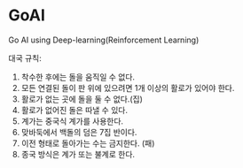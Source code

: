 # GoAI

Go AI using Deep-learning(Reinforcement Learning)

대국 규칙:
1. 착수한 후에는 돌을 움직일 수 없다.
2. 모든 연결된 돌이 판 위에 있으려면 1개 이상의 활로가 있어야 한다.
1. 활로가 없는 곳에 돌을 둘 수 없다.(집)
2. 활로가 없어진 돌은 따낼 수 있다.
3. 계가는 중국식 계가를 사용한다.
4. 맞바둑에서 백돌의 덤은 7집 반이다.
5. 이전 형태로 돌아가는 수는 금지한다. (패)
6. 종국 방식은 계가 또는 불계로 한다.
